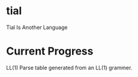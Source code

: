 # tial
Tial Is Another Language 

# Current Progress
  LL(1) Parse table generated from an LL(1) grammer.
